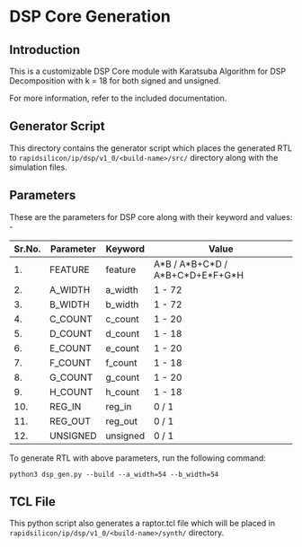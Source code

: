 # DSP Core Generation 
## Introduction

This is a customizable DSP Core module with Karatsuba Algorithm for DSP Decomposition with k = 18 for both signed and unsigned.

For more information, refer to the included documentation.

## Generator Script
This directory contains the generator script which places the generated RTL to `rapidsilicon/ip/dsp/v1_0/<build-name>/src/` directory along with the simulation files.

## Parameters
These are the parameters for DSP core along with their keyword and values: -

| Sr.No. |      Parameter             |       Keyword   |    Value                              |
|--------|----------------------------|-----------------|---------------------------------------|
|   1.   |   FEATURE                  |     feature     | A\*B / A\*B+C\*D / A\*B+C\*D+E\*F+G*H |
|   2.   |   A_WIDTH                  |     a_width     |               1 - 72                  |
|   3.   |   B_WIDTH                  |     b_width     |               1 - 72                  |
|   4.   |   C_COUNT                  |     c_count     |               1 - 20                  |
|   5.   |   D_COUNT                  |     d_count     |               1 - 18                  |
|   6.   |   E_COUNT                  |     e_count     |               1 - 20                  |
|   7.   |   F_COUNT                  |     f_count     |               1 - 18                  |
|   8.   |   G_COUNT                  |     g_count     |               1 - 20                  |
|   9.   |   H_COUNT                  |     h_count     |               1 - 18                  |
|   10.  |   REG_IN                   |     reg_in      |                0 / 1                  |
|   11.  |   REG_OUT                  |     reg_out     |                0 / 1                  |
|   12.  |   UNSIGNED                 |     unsigned    |                0 / 1                  |


To generate RTL with above parameters, run the following command:
```
python3 dsp_gen.py --build --a_width=54 --b_width=54
```

## TCL File

This python script also generates a raptor.tcl file which will be placed in `rapidsilicon/ip/dsp/v1_0/<build-name>/synth/` directory.
